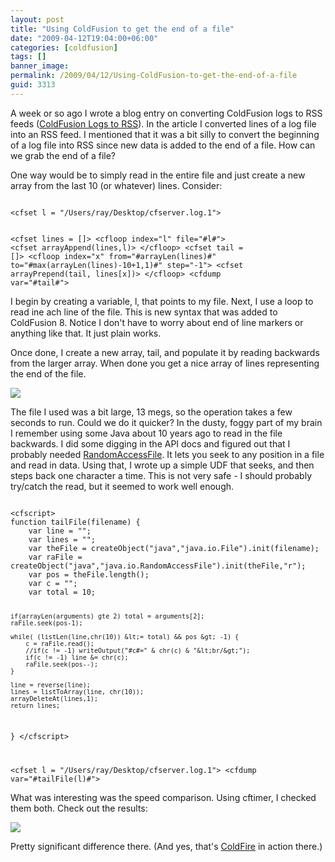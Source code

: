 ```yaml
---
layout: post
title: "Using ColdFusion to get the end of a file"
date: "2009-04-12T19:04:00+06:00"
categories: [coldfusion]
tags: []
banner_image: 
permalink: /2009/04/12/Using-ColdFusion-to-get-the-end-of-a-file
guid: 3313
---
```


A week or so ago I wrote a blog entry on converting ColdFusion logs to RSS feeds (<a href="http://www.raymondcamden.com/index.cfm/2009/3/28/ColdFusion-Logs-to-RSS-with-a-quick-sidetrack-into-zombies">ColdFusion Logs to RSS</a>). In the article I converted lines of a log file into an RSS feed. I mentioned that it was a bit silly to convert the beginning of a log file into RSS since new data is added to the end of a file. How can we grab the end of a file?
<!--more-->
One way would be to simply read in the entire file and just create a new array from the last 10 (or whatever) lines. Consider:

<code>
&lt;cfset l = "/Users/ray/Desktop/cfserver.log.1"&gt;

&lt;cfset lines = []&gt;
&lt;cfloop index="l" file="#l#"&gt;
	&lt;cfset arrayAppend(lines,l)&gt;
&lt;/cfloop&gt;
&lt;cfset tail = []&gt;
&lt;cfloop index="x" from="#arrayLen(lines)#" to="#max(arrayLen(lines)-10+1,1)#" step="-1"&gt;
	&lt;cfset arrayPrepend(tail, lines[x])&gt;
&lt;/cfloop&gt;
&lt;cfdump var="#tail#"&gt;
</code>

I begin by creating a variable, l, that points to my file. Next, I use a loop to read ine ach line of the file. This is new syntax that was added to ColdFusion 8. Notice I don't have to worry about end of line markers or anything like that. It just plain works.

Once done, I create a new array, tail, and populate it by reading backwards from the larger array. When done you get a nice array of lines representing the end of the file.

<img src="https://static.raymondcamden.com/images/cfjedi//Picture 230.png">

The file I used was a bit large, 13 megs, so the operation takes a few seconds to run. Could we do it quicker? In the dusty, foggy part of my brain I remember using some Java about 10 years ago to read in the file backwards. I did some digging in the API docs and figured out that I probably needed <a href="http://java.sun.com/j2se/1.5.0/docs/api/java/io/RandomAccessFile.html">RandomAccessFile</a>. It lets you seek to any position in a file and read in data. Using that, I wrote up a simple UDF that seeks, and then steps back one character a time. This is not very safe - I should probably try/catch the read, but it seemed to work well enough.

<code>
&lt;cfscript&gt;
function tailFile(filename) {
	var line = "";
	var lines = "";
	var theFile = createObject("java","java.io.File").init(filename);
	var raFile = createObject("java","java.io.RandomAccessFile").init(theFile,"r");
	var pos = theFile.length();
	var c = "";
	var total = 10;
	
	if(arrayLen(arguments) gte 2) total = arguments[2];
	raFile.seek(pos-1);

	while( (listLen(line,chr(10)) &lt;= total) && pos &gt; -1) {
		c = raFile.read();
		//if(c != -1) writeOutput("#c#=" & chr(c) & "&lt;br/&gt;");
		if(c != -1) line &= chr(c);
		raFile.seek(pos--);	
	}

	line = reverse(line);
	lines = listToArray(line, chr(10));
	arrayDeleteAt(lines,1);
	return lines;
}
&lt;/cfscript&gt;

&lt;cfset l = "/Users/ray/Desktop/cfserver.log.1"&gt;
&lt;cfdump var="#tailFile(l)#"&gt;
</code>

What was interesting was the speed comparison. Using cftimer, I checked them both. Check out the results:

<img src="https://static.raymondcamden.com/images/cfjedi//Picture 322.png">

Pretty significant difference there. (And yes, that's <a href="http://coldfire.riaforge.org">ColdFire</a> in action there.)